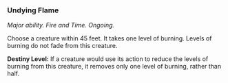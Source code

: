 ### Undying Flame

_Major ability. Fire and Time. Ongoing._

Choose a creature within 45 feet. It takes one level of burning. Levels of burning do not fade from this creature.

**Destiny Level:**
If a creature would use its action to reduce the levels of burning from this creature, it removes only one level of burning, rather than half.
